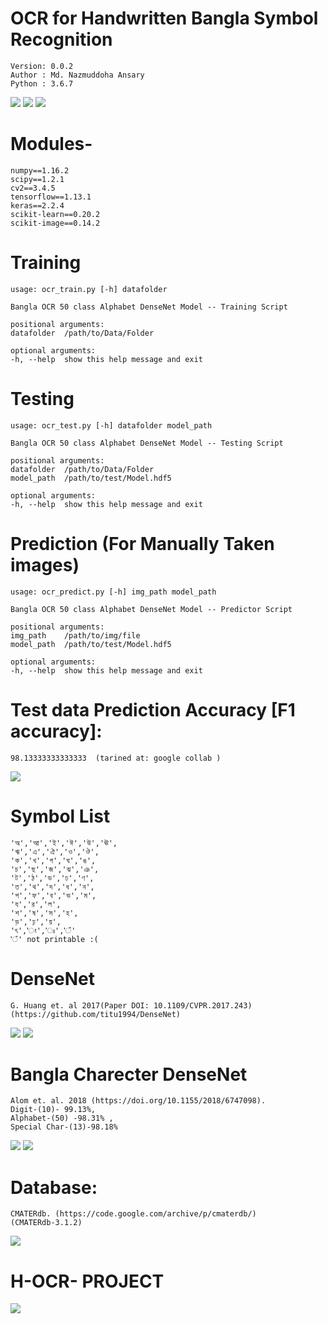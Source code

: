 # OCR for Handwritten Bangla Symbol Recognition 
    Version: 0.0.2  
    Author : Md. Nazmuddoha Ansary
    Python : 3.6.7  
![](/src_img/python.ico?raw=true )
![](/src_img/tensorflow.ico?raw=true)
![](/src_img/keras.ico?raw=true)

# Modules-
    numpy==1.16.2    
    scipy==1.2.1  
    cv2==3.4.5    
    tensorflow==1.13.1   
    keras==2.2.4
    scikit-learn==0.20.2
    scikit-image==0.14.2    

# Training
    usage: ocr_train.py [-h] datafolder  

    Bangla OCR 50 class Alphabet DenseNet Model -- Training Script  

    positional arguments:  
    datafolder  /path/to/Data/Folder  

    optional arguments:  
    -h, --help  show this help message and exit  

# Testing 
    usage: ocr_test.py [-h] datafolder model_path

    Bangla OCR 50 class Alphabet DenseNet Model -- Testing Script

    positional arguments:
    datafolder  /path/to/Data/Folder
    model_path  /path/to/test/Model.hdf5

    optional arguments:
    -h, --help  show this help message and exit

# Prediction (For Manually Taken images)
    usage: ocr_predict.py [-h] img_path model_path

    Bangla OCR 50 class Alphabet DenseNet Model -- Predictor Script

    positional arguments:
    img_path    /path/to/img/file
    model_path  /path/to/test/Model.hdf5

    optional arguments:
    -h, --help  show this help message and exit
# Test data Prediction Accuracy [F1 accuracy]: 
    98.13333333333333  (tarined at: google collab )
![](/src_img/diff.png?raw=true)
# Symbol List
    'অ','আ','ই','ঈ','উ','ঊ',  
    'ঋ','এ','ঐ','ও','ঔ',  
    'ক','খ','গ','ঘ','ঙ',  
    'চ','ছ','জ','ঝ','ঞ',  
    'ট','ঠ','ড','ঢ','ণ',  
    'ত','থ','দ','ধ','ন',  
    'প','ফ','ব','ভ','ম',  
    'য','র','ল',  
    'শ','ষ','স','হ',  
    'ড়','ঢ়','য়',  
    'ৎ','ং','ঃ','ঁ'  
    'ঁ' not printable :(

# DenseNet   
    G. Huang et. al 2017(Paper DOI: 10.1109/CVPR.2017.243)  
    (https://github.com/titu1994/DenseNet)

![](/src_img/dense1.png?raw=true)
![](/src_img/dense2.png?raw=true)

# Bangla Charecter DenseNet 
    Alom et. al. 2018 (https://doi.org/10.1155/2018/6747098).  
    Digit-(10)- 99.13%,
    Alphabet-(50) -98.31% ,
    Special Char-(13)-98.18%

![](/src_img/alom1.png?raw=true)
![](/src_img/alom2.png?raw=true)
 
# Database: 
    CMATERdb. (https://code.google.com/archive/p/cmaterdb/)
    (CMATERdb-3.1.2)

![](/src_img/cm.png?raw=true)

# H-OCR- PROJECT
![](/src_img/buet.ico?raw=true)